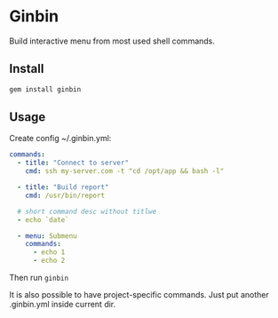 # Ginbin

Build interactive menu from most used shell commands.

## Install

```bash
gem install ginbin
```

## Usage

Create config ~/.ginbin.yml:

```yaml
commands:
  - title: "Connect to server"
    cmd: ssh my-server.com -t "cd /opt/app && bash -l"

  - title: "Build report"
    cmd: /usr/bin/report

  # short command desc without titlwe
  - echo `date`

  - menu: Submenu
    commands:
      - echo 1
      - echo 2
```

Then run `ginbin`

It is also possible to have project-specific commands. Just put another .ginbin.yml inside current dir.
